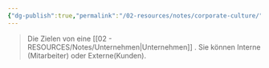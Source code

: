 ```yaml
---
{"dg-publish":true,"permalink":"/02-resources/notes/corporate-culture/","tags":["GFN/LF08"],"noteIcon":"","updated":"2025-08-26T16:35:02.961+02:00"}
---
```


> Die Zielen von eine [[02 - RESOURCES/Notes/Unternehmen\|Unternehmen]] .
> Sie können Interne (Mitarbeiter) oder Externe(Kunden).


